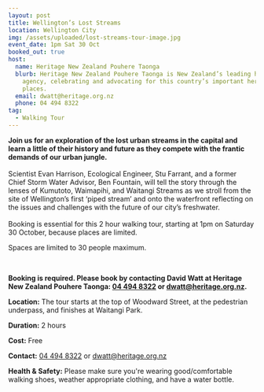 ```yaml
---
layout: post
title: Wellington’s Lost Streams
location: Wellington City
img: /assets/uploaded/lost-streams-tour-image.jpg
event_date: 1pm Sat 30 Oct
booked_out: true
host:
  name: Heritage New Zealand Pouhere Taonga
  blurb: Heritage New Zealand Pouhere Taonga is New Zealand’s leading heritage
    agency, celebrating and advocating for this country’s important heritage
    places.
  email: dwatt@heritage.org.nz
  phone: 04 494 8322
tag:
  - Walking Tour
---
```

**Join us for an exploration of the lost urban streams in the capital and learn a little of their history and future as they compete with the frantic demands of our urban jungle.**\
\
Scientist Evan Harrison, Ecological Engineer, Stu Farrant, and a former Chief Storm Water Advisor, Ben Fountain, will tell the story through the lenses of Kumutoto, Waimapihi, and Waitangi Streams as we stroll from the site of Wellington’s first ‘piped stream’ and onto the waterfront reflecting on the issues and challenges with the future of our city’s freshwater.\
\
Booking is essential for this 2 hour walking tour, starting at 1pm on Saturday 30 October, because places are limited. 

Spaces are limited to 30 people maximum. 

<br>

**Booking is required. Please book by contacting David Watt at Heritage New Zealand Pouhere Taonga: [04 494 8322](tel:044948322) or [dwatt@heritage.org.nz](mailto:dwatt@heritage.org.nz).**

**Location:** The tour starts at the top of Woodward Street, at the pedestrian underpass, and finishes at Waitangi Park.

**Duration:** 2 hours

**Cost:** Free

**Contact:** [04 494 8322](tel:044948322) or [dwatt@heritage.org.nz](mailto:dwatt@heritage.org.nz)

**Health & Safety:** Please make sure you're wearing good/comfortable walking shoes, weather appropriate clothing, and have a water bottle.